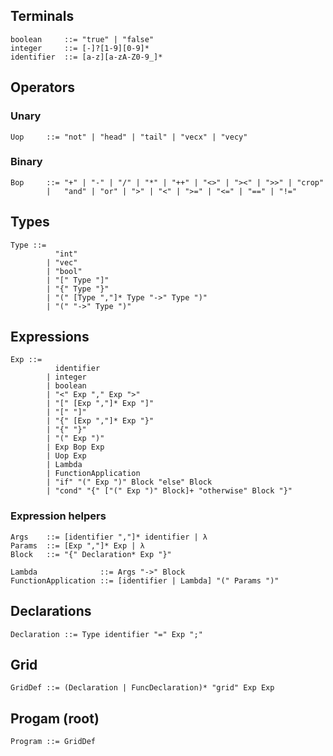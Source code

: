## Terminals
```ebnf
boolean     ::= "true" | "false"
integer     ::= [-]?[1-9][0-9]*
identifier  ::= [a-z][a-zA-Z0-9_]*
```

## Operators
### Unary
```ebnf
Uop     ::= "not" | "head" | "tail" | "vecx" | "vecy"
```

### Binary
```ebnf
Bop     ::= "+" | "-" | "/" | "*" | "++" | "<>" | "><" | ">>" | "crop" 
        |   "and" | "or" | ">" | "<" | ">=" | "<=" | "==" | "!=" 
```
## Types

```ebnf
Type ::= 
          "int" 
        | "vec"
        | "bool"
        | "[" Type "]" 
        | "{" Type "}" 
        | "(" [Type ","]* Type "->" Type ")"
        | "(" "->" Type ")"
```

## Expressions

```ebnf
Exp ::=
          identifier
        | integer
        | boolean
        | "<" Exp "," Exp ">"
        | "[" [Exp ","]* Exp "]"
        | "[" "]"
        | "{" [Exp ","]* Exp "}"
        | "{" "}"
        | "(" Exp ")"
        | Exp Bop Exp
        | Uop Exp
        | Lambda
        | FunctionApplication
        | "if" "(" Exp ")" Block "else" Block
        | "cond" "{" ["(" Exp ")" Block]+ "otherwise" Block "}" 
```

### Expression helpers
```ebnf
Args    ::= [identifier ","]* identifier | λ
Params  ::= [Exp ","]* Exp | λ
Block   ::= "{" Declaration* Exp "}"

Lambda              ::= Args "->" Block
FunctionApplication ::= [identifier | Lambda] "(" Params ")"
```

## Declarations
```ebnf
Declaration ::= Type identifier "=" Exp ";"
```

## Grid
```ebnf
GridDef ::= (Declaration | FuncDeclaration)* "grid" Exp Exp
```

## Progam (root)
```ebnf
Program ::= GridDef
```
